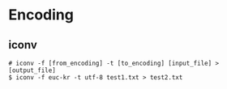 # Encoding

## iconv
```
# iconv -f [from_encoding] -t [to_encoding] [input_file] > [output_file]
$ iconv -f euc-kr -t utf-8 test1.txt > test2.txt
```